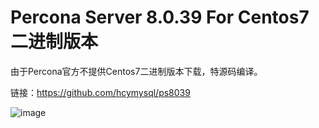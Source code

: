 # Percona Server 8.0.39 For Centos7 二进制版本

由于Percona官方不提供Centos7二进制版本下载，特源码编译。

链接：https://github.com/hcymysql/ps8039

![image](https://github.com/user-attachments/assets/79697d0d-1950-4648-8249-20af3d3a2caa)
